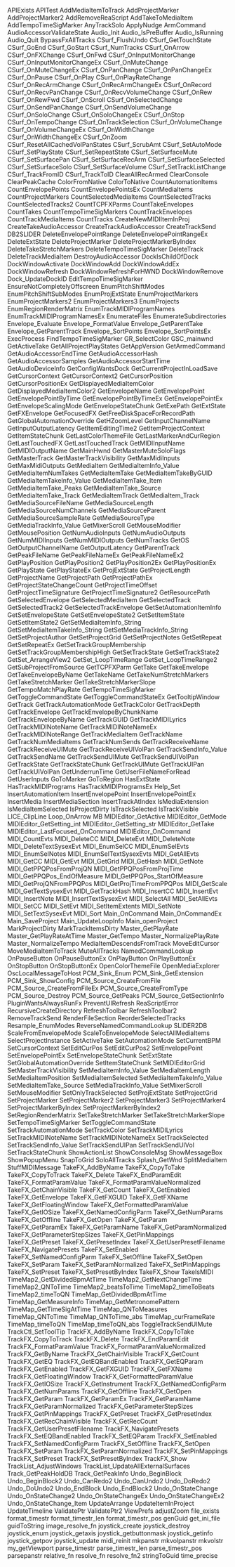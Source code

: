 APIExists
APITest
AddMediaItemToTrack
AddProjectMarker
AddProjectMarker2
AddRemoveReaScript
AddTakeToMediaItem
AddTempoTimeSigMarker
AnyTrackSolo
ApplyNudge
ArmCommand
AudioAccessorValidateState
Audio_Init
Audio_IsPreBuffer
Audio_IsRunning
Audio_Quit
BypassFxAllTracks
CSurf_FlushUndo
CSurf_GetTouchState
CSurf_GoEnd
CSurf_GoStart
CSurf_NumTracks
CSurf_OnArrow
CSurf_OnFXChange
CSurf_OnFwd
CSurf_OnInputMonitorChange
CSurf_OnInputMonitorChangeEx
CSurf_OnMuteChange
CSurf_OnMuteChangeEx
CSurf_OnPanChange
CSurf_OnPanChangeEx
CSurf_OnPause
CSurf_OnPlay
CSurf_OnPlayRateChange
CSurf_OnRecArmChange
CSurf_OnRecArmChangeEx
CSurf_OnRecord
CSurf_OnRecvPanChange
CSurf_OnRecvVolumeChange
CSurf_OnRew
CSurf_OnRewFwd
CSurf_OnScroll
CSurf_OnSelectedChange
CSurf_OnSendPanChange
CSurf_OnSendVolumeChange
CSurf_OnSoloChange
CSurf_OnSoloChangeEx
CSurf_OnStop
CSurf_OnTempoChange
CSurf_OnTrackSelection
CSurf_OnVolumeChange
CSurf_OnVolumeChangeEx
CSurf_OnWidthChange
CSurf_OnWidthChangeEx
CSurf_OnZoom
CSurf_ResetAllCachedVolPanStates
CSurf_ScrubAmt
CSurf_SetAutoMode
CSurf_SetPlayState
CSurf_SetRepeatState
CSurf_SetSurfaceMute
CSurf_SetSurfacePan
CSurf_SetSurfaceRecArm
CSurf_SetSurfaceSelected
CSurf_SetSurfaceSolo
CSurf_SetSurfaceVolume
CSurf_SetTrackListChange
CSurf_TrackFromID
CSurf_TrackToID
ClearAllRecArmed
ClearConsole
ClearPeakCache
ColorFromNative
ColorToNative
CountAutomationItems
CountEnvelopePoints
CountEnvelopePointsEx
CountMediaItems
CountProjectMarkers
CountSelectedMediaItems
CountSelectedTracks
CountSelectedTracks2
CountTCPFXParms
CountTakeEnvelopes
CountTakes
CountTempoTimeSigMarkers
CountTrackEnvelopes
CountTrackMediaItems
CountTracks
CreateNewMIDIItemInProj
CreateTakeAudioAccessor
CreateTrackAudioAccessor
CreateTrackSend
DB2SLIDER
DeleteEnvelopePointRange
DeleteEnvelopePointRangeEx
DeleteExtState
DeleteProjectMarker
DeleteProjectMarkerByIndex
DeleteTakeStretchMarkers
DeleteTempoTimeSigMarker
DeleteTrack
DeleteTrackMediaItem
DestroyAudioAccessor
DockIsChildOfDock
DockWindowActivate
DockWindowAdd
DockWindowAddEx
DockWindowRefresh
DockWindowRefreshForHWND
DockWindowRemove
Dock_UpdateDockID
EditTempoTimeSigMarker
EnsureNotCompletelyOffscreen
EnumPitchShiftModes
EnumPitchShiftSubModes
EnumProjExtState
EnumProjectMarkers
EnumProjectMarkers2
EnumProjectMarkers3
EnumProjects
EnumRegionRenderMatrix
EnumTrackMIDIProgramNames
EnumTrackMIDIProgramNamesEx
EnumerateFiles
EnumerateSubdirectories
Envelope_Evaluate
Envelope_FormatValue
Envelope_GetParentTake
Envelope_GetParentTrack
Envelope_SortPoints
Envelope_SortPointsEx
ExecProcess
FindTempoTimeSigMarker
GR_SelectColor
GSC_mainwnd
GetActiveTake
GetAllProjectPlayStates
GetAppVersion
GetArmedCommand
GetAudioAccessorEndTime
GetAudioAccessorHash
GetAudioAccessorSamples
GetAudioAccessorStartTime
GetAudioDeviceInfo
GetConfigWantsDock
GetCurrentProjectInLoadSave
GetCursorContext
GetCursorContext2
GetCursorPosition
GetCursorPositionEx
GetDisplayedMediaItemColor
GetDisplayedMediaItemColor2
GetEnvelopeName
GetEnvelopePoint
GetEnvelopePointByTime
GetEnvelopePointByTimeEx
GetEnvelopePointEx
GetEnvelopeScalingMode
GetEnvelopeStateChunk
GetExePath
GetExtState
GetFXEnvelope
GetFocusedFX
GetFreeDiskSpaceForRecordPath
GetGlobalAutomationOverride
GetHZoomLevel
GetInputChannelName
GetInputOutputLatency
GetItemEditingTime2
GetItemProjectContext
GetItemStateChunk
GetLastColorThemeFile
GetLastMarkerAndCurRegion
GetLastTouchedFX
GetLastTouchedTrack
GetMIDIInputName
GetMIDIOutputName
GetMainHwnd
GetMasterMuteSoloFlags
GetMasterTrack
GetMasterTrackVisibility
GetMaxMidiInputs
GetMaxMidiOutputs
GetMediaItem
GetMediaItemInfo_Value
GetMediaItemNumTakes
GetMediaItemTake
GetMediaItemTakeByGUID
GetMediaItemTakeInfo_Value
GetMediaItemTake_Item
GetMediaItemTake_Peaks
GetMediaItemTake_Source
GetMediaItemTake_Track
GetMediaItemTrack
GetMediaItem_Track
GetMediaSourceFileName
GetMediaSourceLength
GetMediaSourceNumChannels
GetMediaSourceParent
GetMediaSourceSampleRate
GetMediaSourceType
GetMediaTrackInfo_Value
GetMixerScroll
GetMouseModifier
GetMousePosition
GetNumAudioInputs
GetNumAudioOutputs
GetNumMIDIInputs
GetNumMIDIOutputs
GetNumTracks
GetOS
GetOutputChannelName
GetOutputLatency
GetParentTrack
GetPeakFileName
GetPeakFileNameEx
GetPeakFileNameEx2
GetPlayPosition
GetPlayPosition2
GetPlayPosition2Ex
GetPlayPositionEx
GetPlayState
GetPlayStateEx
GetProjExtState
GetProjectLength
GetProjectName
GetProjectPath
GetProjectPathEx
GetProjectStateChangeCount
GetProjectTimeOffset
GetProjectTimeSignature
GetProjectTimeSignature2
GetResourcePath
GetSelectedEnvelope
GetSelectedMediaItem
GetSelectedTrack
GetSelectedTrack2
GetSelectedTrackEnvelope
GetSetAutomationItemInfo
GetSetEnvelopeState
GetSetEnvelopeState2
GetSetItemState
GetSetItemState2
GetSetMediaItemInfo_String
GetSetMediaItemTakeInfo_String
GetSetMediaTrackInfo_String
GetSetProjectAuthor
GetSetProjectGrid
GetSetProjectNotes
GetSetRepeat
GetSetRepeatEx
GetSetTrackGroupMembership
GetSetTrackGroupMembershipHigh
GetSetTrackState
GetSetTrackState2
GetSet_ArrangeView2
GetSet_LoopTimeRange
GetSet_LoopTimeRange2
GetSubProjectFromSource
GetTCPFXParm
GetTake
GetTakeEnvelope
GetTakeEnvelopeByName
GetTakeName
GetTakeNumStretchMarkers
GetTakeStretchMarker
GetTakeStretchMarkerSlope
GetTempoMatchPlayRate
GetTempoTimeSigMarker
GetToggleCommandState
GetToggleCommandStateEx
GetTooltipWindow
GetTrack
GetTrackAutomationMode
GetTrackColor
GetTrackDepth
GetTrackEnvelope
GetTrackEnvelopeByChunkName
GetTrackEnvelopeByName
GetTrackGUID
GetTrackMIDILyrics
GetTrackMIDINoteName
GetTrackMIDINoteNameEx
GetTrackMIDINoteRange
GetTrackMediaItem
GetTrackName
GetTrackNumMediaItems
GetTrackNumSends
GetTrackReceiveName
GetTrackReceiveUIMute
GetTrackReceiveUIVolPan
GetTrackSendInfo_Value
GetTrackSendName
GetTrackSendUIMute
GetTrackSendUIVolPan
GetTrackState
GetTrackStateChunk
GetTrackUIMute
GetTrackUIPan
GetTrackUIVolPan
GetUnderrunTime
GetUserFileNameForRead
GetUserInputs
GoToMarker
GoToRegion
HasExtState
HasTrackMIDIPrograms
HasTrackMIDIProgramsEx
Help_Set
InsertAutomationItem
InsertEnvelopePoint
InsertEnvelopePointEx
InsertMedia
InsertMediaSection
InsertTrackAtIndex
IsMediaExtension
IsMediaItemSelected
IsProjectDirty
IsTrackSelected
IsTrackVisible
LICE_ClipLine
Loop_OnArrow
MB
MIDIEditor_GetActive
MIDIEditor_GetMode
MIDIEditor_GetSetting_int
MIDIEditor_GetSetting_str
MIDIEditor_GetTake
MIDIEditor_LastFocused_OnCommand
MIDIEditor_OnCommand
MIDI_CountEvts
MIDI_DeleteCC
MIDI_DeleteEvt
MIDI_DeleteNote
MIDI_DeleteTextSysexEvt
MIDI_EnumSelCC
MIDI_EnumSelEvts
MIDI_EnumSelNotes
MIDI_EnumSelTextSysexEvts
MIDI_GetAllEvts
MIDI_GetCC
MIDI_GetEvt
MIDI_GetGrid
MIDI_GetHash
MIDI_GetNote
MIDI_GetPPQPosFromProjQN
MIDI_GetPPQPosFromProjTime
MIDI_GetPPQPos_EndOfMeasure
MIDI_GetPPQPos_StartOfMeasure
MIDI_GetProjQNFromPPQPos
MIDI_GetProjTimeFromPPQPos
MIDI_GetScale
MIDI_GetTextSysexEvt
MIDI_GetTrackHash
MIDI_InsertCC
MIDI_InsertEvt
MIDI_InsertNote
MIDI_InsertTextSysexEvt
MIDI_SelectAll
MIDI_SetAllEvts
MIDI_SetCC
MIDI_SetEvt
MIDI_SetItemExtents
MIDI_SetNote
MIDI_SetTextSysexEvt
MIDI_Sort
Main_OnCommand
Main_OnCommandEx
Main_SaveProject
Main_UpdateLoopInfo
Main_openProject
MarkProjectDirty
MarkTrackItemsDirty
Master_GetPlayRate
Master_GetPlayRateAtTime
Master_GetTempo
Master_NormalizePlayRate
Master_NormalizeTempo
MediaItemDescendsFromTrack
MoveEditCursor
MoveMediaItemToTrack
MuteAllTracks
NamedCommandLookup
OnPauseButton
OnPauseButtonEx
OnPlayButton
OnPlayButtonEx
OnStopButton
OnStopButtonEx
OpenColorThemeFile
OpenMediaExplorer
OscLocalMessageToHost
PCM_Sink_Enum
PCM_Sink_GetExtension
PCM_Sink_ShowConfig
PCM_Source_CreateFromFile
PCM_Source_CreateFromFileEx
PCM_Source_CreateFromType
PCM_Source_Destroy
PCM_Source_GetPeaks
PCM_Source_GetSectionInfo
PluginWantsAlwaysRunFx
PreventUIRefresh
ReaScriptError
RecursiveCreateDirectory
RefreshToolbar
RefreshToolbar2
RemoveTrackSend
RenderFileSection
ReorderSelectedTracks
Resample_EnumModes
ReverseNamedCommandLookup
SLIDER2DB
ScaleFromEnvelopeMode
ScaleToEnvelopeMode
SelectAllMediaItems
SelectProjectInstance
SetActiveTake
SetAutomationMode
SetCurrentBPM
SetCursorContext
SetEditCurPos
SetEditCurPos2
SetEnvelopePoint
SetEnvelopePointEx
SetEnvelopeStateChunk
SetExtState
SetGlobalAutomationOverride
SetItemStateChunk
SetMIDIEditorGrid
SetMasterTrackVisibility
SetMediaItemInfo_Value
SetMediaItemLength
SetMediaItemPosition
SetMediaItemSelected
SetMediaItemTakeInfo_Value
SetMediaItemTake_Source
SetMediaTrackInfo_Value
SetMixerScroll
SetMouseModifier
SetOnlyTrackSelected
SetProjExtState
SetProjectGrid
SetProjectMarker
SetProjectMarker2
SetProjectMarker3
SetProjectMarker4
SetProjectMarkerByIndex
SetProjectMarkerByIndex2
SetRegionRenderMatrix
SetTakeStretchMarker
SetTakeStretchMarkerSlope
SetTempoTimeSigMarker
SetToggleCommandState
SetTrackAutomationMode
SetTrackColor
SetTrackMIDILyrics
SetTrackMIDINoteName
SetTrackMIDINoteNameEx
SetTrackSelected
SetTrackSendInfo_Value
SetTrackSendUIPan
SetTrackSendUIVol
SetTrackStateChunk
ShowActionList
ShowConsoleMsg
ShowMessageBox
ShowPopupMenu
SnapToGrid
SoloAllTracks
Splash_GetWnd
SplitMediaItem
StuffMIDIMessage
TakeFX_AddByName
TakeFX_CopyToTake
TakeFX_CopyToTrack
TakeFX_Delete
TakeFX_EndParamEdit
TakeFX_FormatParamValue
TakeFX_FormatParamValueNormalized
TakeFX_GetChainVisible
TakeFX_GetCount
TakeFX_GetEnabled
TakeFX_GetEnvelope
TakeFX_GetFXGUID
TakeFX_GetFXName
TakeFX_GetFloatingWindow
TakeFX_GetFormattedParamValue
TakeFX_GetIOSize
TakeFX_GetNamedConfigParm
TakeFX_GetNumParams
TakeFX_GetOffline
TakeFX_GetOpen
TakeFX_GetParam
TakeFX_GetParamEx
TakeFX_GetParamName
TakeFX_GetParamNormalized
TakeFX_GetParameterStepSizes
TakeFX_GetPinMappings
TakeFX_GetPreset
TakeFX_GetPresetIndex
TakeFX_GetUserPresetFilename
TakeFX_NavigatePresets
TakeFX_SetEnabled
TakeFX_SetNamedConfigParm
TakeFX_SetOffline
TakeFX_SetOpen
TakeFX_SetParam
TakeFX_SetParamNormalized
TakeFX_SetPinMappings
TakeFX_SetPreset
TakeFX_SetPresetByIndex
TakeFX_Show
TakeIsMIDI
TimeMap2_GetDividedBpmAtTime
TimeMap2_GetNextChangeTime
TimeMap2_QNToTime
TimeMap2_beatsToTime
TimeMap2_timeToBeats
TimeMap2_timeToQN
TimeMap_GetDividedBpmAtTime
TimeMap_GetMeasureInfo
TimeMap_GetMetronomePattern
TimeMap_GetTimeSigAtTime
TimeMap_QNToMeasures
TimeMap_QNToTime
TimeMap_QNToTime_abs
TimeMap_curFrameRate
TimeMap_timeToQN
TimeMap_timeToQN_abs
ToggleTrackSendUIMute
TrackCtl_SetToolTip
TrackFX_AddByName
TrackFX_CopyToTake
TrackFX_CopyToTrack
TrackFX_Delete
TrackFX_EndParamEdit
TrackFX_FormatParamValue
TrackFX_FormatParamValueNormalized
TrackFX_GetByName
TrackFX_GetChainVisible
TrackFX_GetCount
TrackFX_GetEQ
TrackFX_GetEQBandEnabled
TrackFX_GetEQParam
TrackFX_GetEnabled
TrackFX_GetFXGUID
TrackFX_GetFXName
TrackFX_GetFloatingWindow
TrackFX_GetFormattedParamValue
TrackFX_GetIOSize
TrackFX_GetInstrument
TrackFX_GetNamedConfigParm
TrackFX_GetNumParams
TrackFX_GetOffline
TrackFX_GetOpen
TrackFX_GetParam
TrackFX_GetParamEx
TrackFX_GetParamName
TrackFX_GetParamNormalized
TrackFX_GetParameterStepSizes
TrackFX_GetPinMappings
TrackFX_GetPreset
TrackFX_GetPresetIndex
TrackFX_GetRecChainVisible
TrackFX_GetRecCount
TrackFX_GetUserPresetFilename
TrackFX_NavigatePresets
TrackFX_SetEQBandEnabled
TrackFX_SetEQParam
TrackFX_SetEnabled
TrackFX_SetNamedConfigParm
TrackFX_SetOffline
TrackFX_SetOpen
TrackFX_SetParam
TrackFX_SetParamNormalized
TrackFX_SetPinMappings
TrackFX_SetPreset
TrackFX_SetPresetByIndex
TrackFX_Show
TrackList_AdjustWindows
TrackList_UpdateAllExternalSurfaces
Track_GetPeakHoldDB
Track_GetPeakInfo
Undo_BeginBlock
Undo_BeginBlock2
Undo_CanRedo2
Undo_CanUndo2
Undo_DoRedo2
Undo_DoUndo2
Undo_EndBlock
Undo_EndBlock2
Undo_OnStateChange
Undo_OnStateChange2
Undo_OnStateChangeEx
Undo_OnStateChangeEx2
Undo_OnStateChange_Item
UpdateArrange
UpdateItemInProject
UpdateTimeline
ValidatePtr
ValidatePtr2
ViewPrefs
adjustZoom
file_exists
format_timestr
format_timestr_len
format_timestr_pos
genGuid
get_ini_file
guidToString
image_resolve_fn
joystick_create
joystick_destroy
joystick_enum
joystick_getaxis
joystick_getbuttonmask
joystick_getinfo
joystick_getpov
joystick_update
midi_reinit
mkpanstr
mkvolpanstr
mkvolstr
my_getViewport
parse_timestr
parse_timestr_len
parse_timestr_pos
parsepanstr
relative_fn
resolve_fn
resolve_fn2
stringToGuid
time_precise

